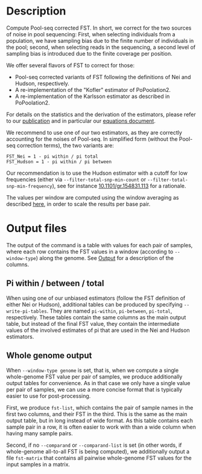 # Description

Compute Pool-seq corrected FST. In short, we correct for the two sources of noise in pool sequencing: First, when selecting individuals from a population, we have sampling bias due to the finite number of individuals in the pool; second, when selecting reads in the sequencing, a second level of sampling bias is introduced due to the finite coverage per position.

We offer several flavors of FST to correct for those:

  * Pool-seq corrected variants of FST following the definitions of Nei and Hudson, respectively.
  * A re-implementation of the "Kofler" estimator of PoPoolation2.
  * A re-implementation of the Karlsson estimator as described in PoPoolation2.

For details on the statistics and the derivation of the estimators, please refer to our [publication](https://arxiv.org/abs/2306.11622) and in particular our [equations document](https://github.com/lczech/pool-seq-pop-gen-stats).

We recommend to use one of our two estimators, as they are correctly accounting for the noises of Pool-seq. In simplified form (without the Pool-seq correction terms), the two variants are:

    FST_Nei = 1 - pi within / pi total
    FST_Hudson = 1 - pi within / pi between

Our recommendation is to use the Hudson estimator with a cutoff for low frequencies (either via `--filter-total-snp-min-count` or `--filter-total-snp-min-frequency`), see for instance [10.1101/gr.154831.113](https://doi.org/10.1101/gr.154831.113) for a rationale.
<!-- > Bhatia, G. et al. "Estimating and interpreting FST: The impact of rare variants". **Genome Research**, 2013. https://doi.org/10.1101/gr.154831.113 -->

The values per window are computed using the window averaging as described [here](../wiki/Windowing#window-averaging-policy), in order to scale the results per base pair.

<!-- we expect NaN if poolsize is 1. -->

# Output files

The output of the command is a table with values for each pair of samples, where each row contains the FST values in a window (according to `--window-type`) along the genome. See [Output](../wiki/Output) for a description of the columns.

## Pi within / between / total

When using one of our unbiased estimators (follow the FST definition of either Nei or Hudson), additional tables can be produced by specifying `--write-pi-tables`. They are named `pi-within`, `pi-between`, `pi-total`, respectively. These tables contain the same columns as the main output table, but instead of the final FST value, they contain the intermediate values of the involved estimates of pi that are used in the Nei and Hudson estimators.

## Whole genome output

When `--window-type genome` is set, that is, when we compute a single whole-genome FST value per pair of samples, we produce additionally output tables for convenience. As in that case we only have a single value per pair of samples, we can use a more concise format that is typically easier to use for post-processing.

First, we produce `fst-list`, which contains the pair of sample names in the first two columns, and their FST in the third. This is the same as the main output table, but in long instead of wide format. As this table contains each sample pair in a row, it is often easier to work with than a wide column when having many sample pairs.

Second, if no `--comparand` or `--comparand-list` is set (in other words, if whole-genome all-to-all FST is being computed), we additionally output a file `fst-matrix` that contains all pairwise whole-genome FST values for the input samples in a matrix.
